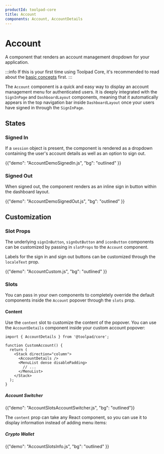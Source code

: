 ```yaml
---
productId: toolpad-core
title: Account
components: Account, AccountDetails
---
```


# Account

<p class="description">A component that renders an account management dropdown for your application.</p>

:::info
If this is your first time using Toolpad Core, it's recommended to read about the [basic concepts](/toolpad/core/introduction/base-concepts/) first.
:::

The `Account` component is a quick and easy way to display an account management menu for authenticated users. It is deeply integrated with the `SignInPage` and `DashboardLayout` components, meaning that it automatically appears in the top navigation bar inside `DashboardLayout` once your users have signed in through the `SignInPage`.

## States

### Signed In

If a `session` object is present, the component is rendered as a dropdown containing the user's account details as well as an option to sign out.

{{"demo": "AccountDemoSignedIn.js", "bg": "outlined" }}

### Signed Out

When signed out, the component renders as an inline sign in button within the dashboard layout.

{{"demo": "AccountDemoSignedOut.js", "bg": "outlined" }}

## Customization

### Slot Props

The underlying `signInButton`, `signOutButton` and `iconButton` components can be customized by passing in `slotProps` to the `Account` component.

Labels for the sign in and sign out buttons can be customized through the `localeText` prop.

{{"demo": "AccountCustom.js", "bg": "outlined" }}

### Slots

You can pass in your own components to completely override the default components inside the `Account` popover through the `slots` prop.

#### Content

Use the `content` slot to customize the content of the popover. You can use the `AccountDetails` component inside your custom account popover:

```tsx
import { AccountDetails } from '@toolpad/core';

function CustomAccount() {
  return (
    <Stack direction="column">
      <AccountDetails />
      <MenuList dense disablePadding>
        // ...
      </MenuList>
    </Stack>
  );
}
```

##### Account Switcher

{{"demo": "AccountSlotsAccountSwitcher.js", "bg": "outlined"}}

The `content` prop can take any React component, so you can use it to display information instead of adding menu items:

##### Crypto Wallet

{{"demo": "AccountSlotsInfo.js", "bg": "outlined" }}
